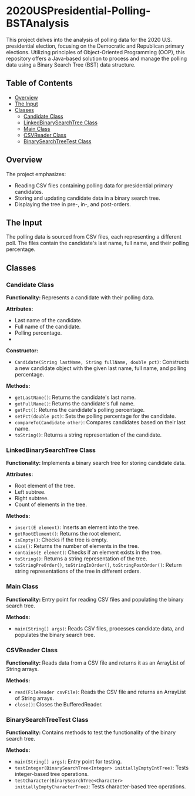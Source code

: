 # 2020USPresidential-Polling-BSTAnalysis
This project delves into the analysis of polling data for the 2020 U.S. presidential election, focusing on the Democratic and Republican primary elections. Utilizing principles of Object-Oriented Programming (OOP), this repository offers a Java-based solution to process and manage the polling data using a Binary Search Tree (BST) data structure.

## Table of Contents

- [Overview](#overview)
- [The Input](#the-input)
- [Classes](#classes)
  - [Candidate Class](#candidate-class)
  - [LinkedBinarySearchTree Class](#linkedbinarysearchtree-class)
  - [Main Class](#main-class)
  - [CSVReader Class](#csvreader-class)
  - [BinarySearchTreeTest Class](#binarysearchtreetest-class)

## Overview

The project emphasizes:

- Reading CSV files containing polling data for presidential primary candidates.
- Storing and updating candidate data in a binary search tree.
- Displaying the tree in pre-, in-, and post-orders.

## The Input

The polling data is sourced from CSV files, each representing a different poll. The files contain the candidate's last name, full name, and their polling percentage.

## Classes

### Candidate Class

**Functionality:** Represents a candidate with their polling data.

**Attributes:**
- Last name of the candidate.
- Full name of the candidate.
- Polling percentage.
- 
**Constructor:**
- `Candidate(String lastName, String fullName, double pct)`: Constructs a new candidate object with the given last name, full name, and polling percentage.

**Methods:**
- `getLastName()`: Returns the candidate's last name.
- `getFullName()`: Returns the candidate's full name.
- `getPct()`: Returns the candidate's polling percentage.
- `setPct(double pct)`: Sets the polling percentage for the candidate.
- `compareTo(Candidate other)`: Compares candidates based on their last name.
- `toString()`: Returns a string representation of the candidate.

### LinkedBinarySearchTree Class

**Functionality:** Implements a binary search tree for storing candidate data.

**Attributes:**
- Root element of the tree.
- Left subtree.
- Right subtree.
- Count of elements in the tree.

**Methods:**
- `insert(E element)`: Inserts an element into the tree.
- `getRootElement()`: Returns the root element.
- `isEmpty()`: Checks if the tree is empty.
- `size()`: Returns the number of elements in the tree.
- `contains(E element)`: Checks if an element exists in the tree.
- `toString()`: Returns a string representation of the tree.
- `toStringPreOrder()`, `toStringInOrder()`, `toStringPostOrder()`: Return string representations of the tree in different orders.

### Main Class

**Functionality:** Entry point for reading CSV files and populating the binary search tree.

**Methods:**
- `main(String[] args)`: Reads CSV files, processes candidate data, and populates the binary search tree.

### CSVReader Class

**Functionality:** Reads data from a CSV file and returns it as an ArrayList of String arrays.

**Methods:**
- `read(FileReader csvFile)`: Reads the CSV file and returns an ArrayList of String arrays.
- `close()`: Closes the BufferedReader.

### BinarySearchTreeTest Class

**Functionality:** Contains methods to test the functionality of the binary search tree.

**Methods:**
- `main(String[] args)`: Entry point for testing.
- `testInteger(BinarySearchTree<Integer> initiallyEmptyIntTree)`: Tests integer-based tree operations.
- `testCharacter(BinarySearchTree<Character> initiallyEmptyCharacterTree)`: Tests character-based tree operations.

